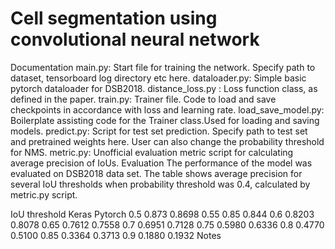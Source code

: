 # Cell segmentation using convolutional neural network

Documentation
main.py: Start file for training the network. Specify path to dataset, tensorboard log directory etc here.
dataloader.py: Simple basic pytorch dataloader for DSB2018.
distance_loss.py : Loss function class, as defined in the paper.
train.py: Trainer file. Code to load and save checkpoints in accordance with loss and learning rate.
load_save_model.py: Boilerplate assisting code for the Trainer class.Used for loading and saving models.
predict.py: Script for test set prediction. Specify path to test set and pretrained weights here. User can also change the probability threshold for NMS.
metric.py: Unofficial evaluation metric script for calculating average precision of IoUs.
Evaluation
The performance of the model was evaluated on DSB2018 data set. The table shows average precision for several IoU thresholds when probability threshold was 0.4, calculated by metric.py script.

IoU threshold	Keras	Pytorch
0.5	0.873	0.8698
0.55	0.85	0.844
0.6	0.8203	0.8078
0.65	0.7612	0.7558
0.7	0.6951	0.7128
0.75	0.5980	0.6336
0.8	0.4770	0.5100
0.85	0.3364	0.3713
0.9	0.1880	0.1932
Notes
